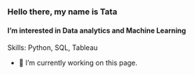 ### Hello there, my name is Tata
#### I’m interested in Data analytics and Machine Learning 

Skills: Python, SQL, Tableau

- 🔭 I’m currently working on this page. 
